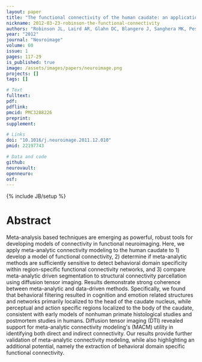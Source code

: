 ```yaml
---
layout: paper
title: "The functional connectivity of the human caudate: an application of meta-analytic connectivity modeling with behavioral filtering."
nickname: 2012-03-23-robinson-the-functional-connectivity
authors: "Robinson JL, Laird AR, Glahn DC, Blangero J, Sanghera MK, Pessoa L, Fox PM, Uecker A, Friehs G, Young KA, Griffin JL, Lovallo WR, Fox PT"
year: "2012"
journal: "Neuroimage"
volume: 60
issue: 1
pages: 117-29
is_published: true
image: /assets/images/papers/neuroimage.png
projects: []
tags: []

# Text
fulltext:
pdf:
pdflink:
pmcid: PMC3288226
preprint:
supplement:

# Links
doi: "10.1016/j.neuroimage.2011.12.010"
pmid: 22197743

# Data and code
github:
neurovault:
openneuro:
osf:
---
```

{% include JB/setup %}

# Abstract

Meta-analysis based techniques are emerging as powerful, robust tools for developing models of connectivity in functional neuroimaging. Here, we apply meta-analytic connectivity modeling to the human caudate to 1) develop a model of functional connectivity, 2) determine if meta-analytic methods are sufficiently sensitive to detect behavioral domain specificity within region-specific functional connectivity networks, and 3) compare meta-analytic driven segmentation to structural connectivity parcellation using diffusion tensor imaging. Results demonstrate strong coherence between meta-analytic and data-driven methods. Specifically, we found that behavioral filtering resulted in cognition and emotion related structures and networks primarily localized to the head of the caudate nucleus, while perceptual and action specific regions localized to the body of the caudate, consistent with early models of nonhuman primate histological studies and postmortem studies in humans. Diffusion tensor imaging (DTI) revealed support for meta-analytic connectivity modeling's (MACM) utility in identifying both direct and indirect connectivity. Our results provide further validation of meta-analytic connectivity modeling, while also highlighting an additional potential, namely the extraction of behavioral domain specific functional connectivity.
